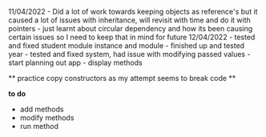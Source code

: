 11/04/2022 
        - Did a lot of work towards keeping objects as reference's but it caused a lot of issues with inheritance, will revisit with time and do it with pointers
        - just learnt about circular dependency and how its been causing certain issues so I need to keep that in mind for future 
12/04/2022
        - tested and fixed student module instance and module
        - finished up and tested year
        - tested and fixed system, had issue with modifying passed values
        - start planning out app
        - display methods

** practice copy constructors as my attempt seems to break code **

**to do**
* add methods
* modify methods
* run method